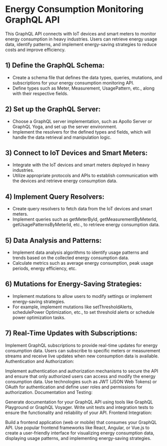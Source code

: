 # Energy Consumption Monitoring GraphQL API

This GraphQL API connects with IoT devices and smart meters to monitor energy consumption in heavy industries. Users can retrieve energy usage data, identify patterns, and implement energy-saving strategies to reduce costs and improve efficiency.

## 1) Define the GraphQL Schema:

* Create a schema file that defines the data types, queries, mutations, and subscriptions for your energy consumption monitoring API.
* Define types such as Meter, Measurement, UsagePattern, etc., along with their respective fields.

## 2) Set up the GraphQL Server:

* Choose a GraphQL server implementation, such as Apollo Server or GraphQL Yoga, and set up the server environment.
* Implement the resolvers for the defined types and fields, which will handle the data retrieval and manipulation logic.

## 3) Connect to IoT Devices and Smart Meters:

* Integrate with the IoT devices and smart meters deployed in heavy industries.
* Utilize appropriate protocols and APIs to establish communication with the devices and retrieve energy consumption data.

## 4) Implement Query Resolvers:

* Create query resolvers to fetch data from the IoT devices and smart meters.
* Implement queries such as getMeterById, getMeasurementByMeterId, getUsagePatternsByMeterId, etc., to retrieve energy consumption data.

## 5) Data Analysis and Patterns:

* Implement data analysis algorithms to identify usage patterns and trends based on the collected energy consumption data.
* Calculate metrics such as average energy consumption, peak usage periods, energy efficiency, etc.

## 6) Mutations for Energy-Saving Strategies:

* Implement mutations to allow users to modify settings or implement energy-saving strategies.
* For example, implement mutations like setThresholdAlerts, schedulePower Optimization, etc., to set threshold alerts or schedule power optimization tasks.

## 7) Real-Time Updates with Subscriptions:

Implement GraphQL subscriptions to provide real-time updates for energy consumption data.
Users can subscribe to specific meters or measurement streams and receive live updates when new consumption data is available.
Authentication and Authorization:

Implement authentication and authorization mechanisms to secure the API and ensure that only authorized users can access and modify the energy consumption data.
Use technologies such as JWT (JSON Web Tokens) or OAuth for authentication and define user roles and permissions for authorization.
Documentation and Testing:

Generate documentation for your GraphQL API using tools like GraphQL Playground or GraphQL Voyager.
Write unit tests and integration tests to ensure the functionality and reliability of your API.
Frontend Integration:

Build a frontend application (web or mobile) that consumes your GraphQL API.
Use popular frontend frameworks like React, Angular, or Vue.js to create a user-friendly interface for visualizing energy consumption data, displaying usage patterns, and implementing energy-saving strategies.
